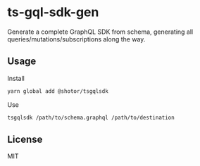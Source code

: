 # ts-gql-sdk-gen

Generate a complete GraphQL SDK from schema, generating all queries/mutations/subscriptions along the way.

## Usage

Install

```sh
yarn global add @shotor/tsgqlsdk
```

Use

```sh
tsgqlsdk /path/to/schema.graphql /path/to/destination
```

## License

MIT

